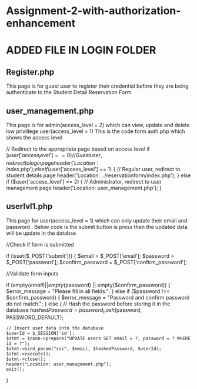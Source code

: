 # Assignment-2-with-authorization-enhancement

# ADDED FILE IN LOGIN FOLDER

## Register.php
This page is for guest user to register their credential before they are being authenticate to the Student Detail Reservation Form



## user_management.php
This page is for admin(access_level = 2) which can view, update and delete low privillege user(access_level = 1)
 This is the code form auth.php which shows the access level 
 
 // Redirect to the appropriate page based on access level
    if ($user['access_level'] == 0) {
      // Guest user, redirect to login page
      header('Location: index.php');
    } else if ($user['access_level'] == 1) {
      // Regular user, redirect to student details page
      header('Location: ../reservationform/index.php');
    } else if ($user['access_level'] == 2) {
      // Administrator, redirect to user management page
      header('Location: user_management.php');
    }

## userlvl1.php
This page for user(access_level = 1) which can only update their email and password . Below code is the submit button is press then the updated data will be update in the databse

//Check if form is submitted

if (isset($_POST['submit'])) {
  $email = $_POST['email'];
  $password = $_POST['password'];
  $confirm_password = $_POST['confirm_password'];

   //Validate form inputs
  
  if (empty($email) || empty($password) || empty($confirm_password)) {
    $error_message = "Please fill in all fields.";
  } else if ($password !== $confirm_password) {
    $error_message = "Password and confirm password do not match.";
  } else {
    // Hash the password before storing it in the database
    $hashedPassword = password_hash($password, PASSWORD_DEFAULT);

    // Insert user data into the database
    $userId = $_SESSION['id'];
    $stmt = $conn->prepare("UPDATE users SET email = ?, password = ? WHERE id = ?");
    $stmt->bind_param("ssi", $email, $hashedPassword, $userId);
    $stmt->execute();
    $stmt->close();
    header("Location: user_management.php");
    exit();
  }
  
  
  
